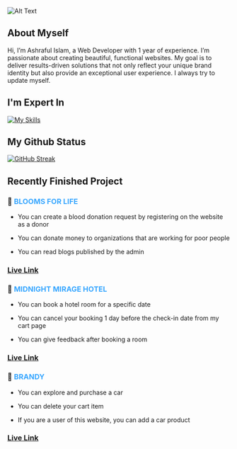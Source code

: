 ![Alt Text](https://shorturl.at/gANU4)

## About Myself
Hi, I’m Ashraful Islam, a Web Developer with 1 year of experience. I’m passionate about creating beautiful, functional websites. My goal is to deliver results-driven solutions that not only reflect your unique brand identity but also provide an exceptional user experience. I always try to update myself.


## I'm Expert In
[![My Skills](https://skillicons.dev/icons?i=html,css,js,bootstrap,tailwindcss,react,nodejs,express,firebase,mongodb)](https://skillicons.dev)


## My Github Status
[![GitHub Streak](https://github-readme-streak-stats.herokuapp.com?user=ashrafulrifaz&theme=blue-navy&hide_border=true&border_radius=12&date_format=j%20M%5B%20Y%5D&card_width=800)](https://git.io/streak-stats)

## Recently Finished Project

### 💉 <span style="color:#39A7FF;font-weight:bold">BLOOMS FOR LIFE</span>

   * You can create a blood donation request by registering on the website as a donor 

   * You can donate money to organizations that are working for poor people

   * You can read blogs published by the admin

### <u style="color: #2F81F7">[Live Link](https://blooms-for-life.web.app)</u>

### 🏢 <span style="color:#39A7FF;font-weight:bold">MIDNIGHT MIRAGE HOTEL</span>

   * You can book a hotel room for a specific date

   * You can cancel your booking 1 day before the check-in date from my cart page

   * You can give feedback after booking a room

### <u style="color: #2F81F7">[Live Link](https://hotel-booking-5f32b.web.app)</u>

### 🚕 <span style="color:#39A7FF;font-weight:bold">BRANDY</span>

   * You can explore and purchase a car

   * You can delete your cart item

   * If you are a user of this website, you can add a car product

### <u style="color: #2F81F7">[Live Link](https://brand-shop-292a0.web.app)</u>
